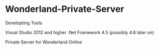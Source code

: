 Wonderland-Private-Server
=========================

Developting Tools

Visual Studio 2012 and higher
.Net Framework 4.5 (possibly 4.6 later on)


Private Server for Wonderland Online
